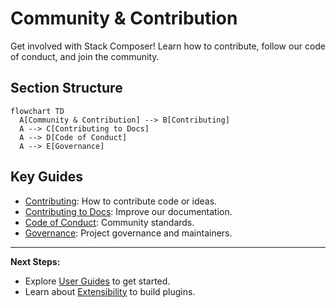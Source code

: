 # Community & Contribution

Get involved with Stack Composer! Learn how to contribute, follow our code of conduct, and join the community.

## Section Structure

```mermaid
flowchart TD
  A[Community & Contribution] --> B[Contributing]
  A --> C[Contributing to Docs]
  A --> D[Code of Conduct]
  A --> E[Governance]
```

## Key Guides

- [Contributing](../CONTRIBUTING.md): How to contribute code or ideas.
- [Contributing to Docs](../contributing-to-docs.md): Improve our documentation.
- [Code of Conduct](../CODE_OF_CONDUCT.md): Community standards.
- [Governance](../MAINTAINERS.md): Project governance and maintainers.

---

**Next Steps:**

- Explore [User Guides](../configuration.md) to get started.
- Learn about [Extensibility](../plugin-sdk/README.md) to build plugins.
